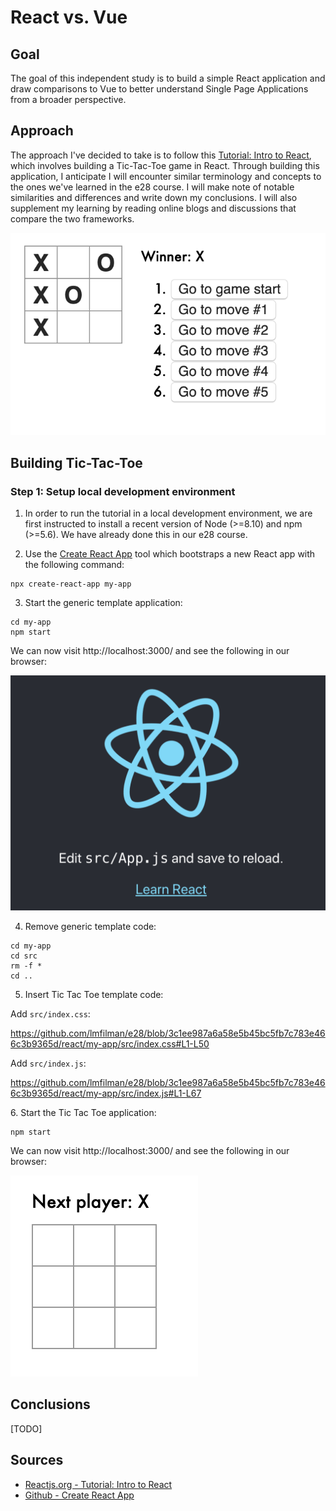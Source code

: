 # React vs. Vue

## Goal
The goal of this independent study is to build a simple React application and draw comparisons to Vue to better understand Single Page Applications from a broader perspective.

## Approach
The approach I've decided to take is to follow this [Tutorial: Intro to React](https://reactjs.org/tutorial/tutorial.html), which involves building a Tic-Tac-Toe game in React.  Through building this application, I anticipate I will encounter similar terminology and concepts to the ones we've learned in the e28 course.  I will make note of notable similarities and differences and write down my conclusions.  I will also supplement my learning by reading online blogs and discussions that compare the two frameworks.

![Tic Tac Toe App Finished](https://github.com/lmfilman/e28/raw/master/react/wiki/tic_tac_toe_finished.png "Tic Tac Toe App Finished")

## Building Tic-Tac-Toe
### Step 1: Setup local development environment

1. In order to run the tutorial in a local development environment, we are first instructed to install a recent version of Node (>=8.10) and npm (>=5.6).  We have already done this in our e28 course.

2. Use the [Create React App](https://github.com/facebook/create-react-app) tool which bootstraps a new React app with the following command:
```
npx create-react-app my-app
```

3. Start the generic template application:
```
cd my-app
npm start
```
We can now visit http://localhost:3000/ and see the following in our browser:

![Create React App Template](https://github.com/lmfilman/e28/raw/master/react/wiki/create_react_app_template.png "Create React App Template")

4. Remove generic template code:
```
cd my-app
cd src
rm -f *
cd ..
```
5. Insert Tic Tac Toe template code:

Add `src/index.css`:

https://github.com/lmfilman/e28/blob/3c1ee987a6a58e5b45bc5fb7c783e466c3b9365d/react/my-app/src/index.css#L1-L50

Add `src/index.js`:

https://github.com/lmfilman/e28/blob/3c1ee987a6a58e5b45bc5fb7c783e466c3b9365d/react/my-app/src/index.js#L1-L67

6. Start the Tic Tac Toe application:
```
npm start
```

We can now visit http://localhost:3000/ and see the following in our browser:

![Tic Tac Toe App Template](https://github.com/lmfilman/e28/raw/master/react/wiki/tic_tac_toe_template.png "Tic Tac Toe App Template")

## Conclusions
[TODO]

## Sources
* [Reactjs.org - Tutorial: Intro to React](https://reactjs.org/tutorial/tutorial.html)
* [Github - Create React App](https://github.com/facebook/create-react-app)
